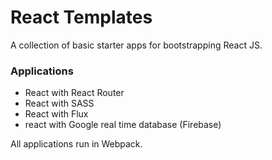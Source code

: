 # React Templates
A collection of basic starter apps for bootstrapping React JS.
### Applications

+ React with React Router
+ React with SASS
+ React with Flux
+ react with Google real time database (Firebase)

All applications run in Webpack.


